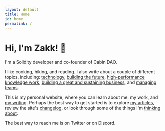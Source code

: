 ```yaml
---
layout: default
title: Home
id: home
permalink: /
---
```


<div>
  <h1>Hi, I'm Zakk! 👋</h1>
</div>

I'm a Solidity developer and co-founder of Cabin DAO.

I like cooking, hiking, and reading. I also write about a couple of different topics, including: [technology](/technology), [building the future](/building-the-future), [high-performance knowledge work](/high-performance-knowledge-work), [building a great and sustaining business](/great-business), and [managing teams](/management).

This is my personal website, where you can learn about me, my work, and [my writing](/articles). Perhaps the best way to get started is to explore [my articles](/articles), review the site's [changelog](/changelog), or look through some of the things I'm [thinking about](/domains).

The best way to reach me is on Twitter or on Discord.


<!-- Welcome to my slipbox, which is the fancy name I gave to this boring website.


I believe <a href="writing-is-thinking">writing is thinking</a>, so <a href="these-notes-are-written-for-myself">these notes are written for myself</a> to aid my thinking, learning, and creating.

This site is a diverse ecosystem of interlinked notes all evolving at different rates. Most of the notes fall within these <a href="/Writing-themes">themes</a> and some of the concepts and words might be incorrect. Fortunately, that's what this whole site is about: evolving my thinking by challenging existing beliefs, assumptions, and mental models. Please feel free to do the same, either in the comments sections or on Twitter.

The best way to get started exploring is to look at the <a href="changelog">changelog</a> of recent updates and additions. You could also check out <a href="What-has-my-attention-now">what has my attention now</a>. Feel free to click any link that catches your curiosity, as each provides a choose-your-own-adventure-style pathway into my <a href="web-of-thinking">web of thinking</a>.

Have something to say? I check [email](mailto:letstalk@miketannenbaum.com) and [twitter](https://twitter.com/miketnnnbm) occasionally. Still curious? [My main site](https://miketannenbaum.com) has [essays](https://miketannenbaum.com/writings), [projects](https://miketannenbaum.com/projects), a [newsletter](https://miketannenbaum.com/signup) and more.

---

I run an independent software consultancy aimed at helping clients leverage the latest technologies. I love working with companies of all sizes, which I like to phrase as: helping the small be mighty and the big be nimble.

The early stages of the information age have shown us that there are very few things that can accelerate your business strategy like technology.

We've seen some incredibles things as a result. A company can analyze its data and know a shopper is pregnant before she does (Target). Machine learning can be used to detect and prevent fraud (PayPal). And a group of friends can build a billion dollar app in a few years (Instagram).

I look forward to working with you. The possibilities are endless.

Sincerely,

Zakk Fleischmann,
Hawthorne Interactive
Founder & CEO -->